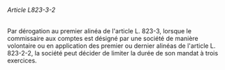###### Article L823-3-2

Par dérogation au premier alinéa de l'article L. 823-3, lorsque le commissaire aux comptes est désigné par une société de manière volontaire ou en application des premier ou dernier alinéas de l'article L. 823-2-2, la société peut décider de limiter la durée de son mandat à trois exercices.

